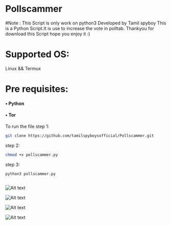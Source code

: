 # Pollscammer
#Note : This Script is only work on python3
Developed by Tamil spyboy
This is a Python Script.It is use to increase the vote in polltab.
Thankyou for download this Script hope you enjoy it :)

# Supported OS:
Linux 
&& Termux
# Pre requisites:
#### •	Python 
#### •  Tor
To run the file
step 1:
``` bash
git clone https://github.com/tamilspyboysofficial/Pollscammer.git
```
step 2:
```bash
chmod +x pollscammer.py

```
step 3:
```bash
python3 pollscammer.py
```

```bash

```
![Alt text](https://raw.githubusercontent.com/tamilspyboysofficial/Pollscammer/master/img/pollscammer_one.png?raw=true " Step 1")
	 
![Alt text](https://raw.githubusercontent.com/tamilspyboysofficial/Pollscammer/master/img/pollscammer_two.png?raw=true " Step 2")

![Alt text](https://raw.githubusercontent.com/tamilspyboysofficial/Pollscammer/master/img/pollscammer_three.png?raw=true " Step 3")

![Alt text](https://raw.githubusercontent.com/tamilspyboysofficial/Pollscammer/master/img/pollscammer_four.png?raw=true " Step 4")





